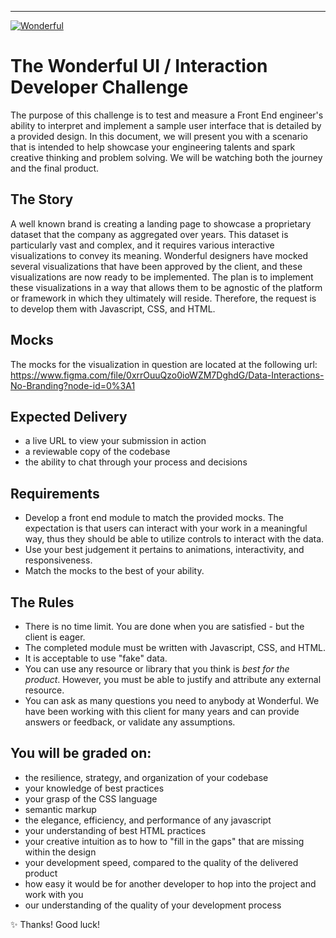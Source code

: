 ---
[![Wonderful](https://wonderful.io/meta/wonderful_lettertype_tm_1000x287_4c5965-on-white.jpg)](https://wonderful.io)

# The Wonderful UI / Interaction Developer Challenge
The purpose of this challenge is to test and measure a Front End engineer's ability to interpret and implement a sample user interface that is detailed by a provided design. In this document, we will present you with a scenario that is intended to help showcase your engineering talents and spark creative thinking and problem solving. We will be watching both the journey and the final product.

## The Story
A well known brand is creating a landing page to showcase a proprietary dataset that the company as aggregated over years. This dataset is particularly vast and complex, and it requires various interactive visualizations to convey its meaning. Wonderful designers have mocked several visualizations that have been approved by the client, and these visualizations are now ready to be implemented. The plan is to implement these visualizations in a way that allows them to be agnostic of the platform or framework in which they ultimately will reside. Therefore, the request is to develop them with Javascript, CSS, and HTML.

## Mocks
The mocks for the visualization in question are located at the following url:
https://www.figma.com/file/0xrrOuuQzo0ioWZM7DghdG/Data-Interactions-No-Branding?node-id=0%3A1

## Expected Delivery
- a live URL to view your submission in action
- a reviewable copy of the codebase
- the ability to chat through your process and decisions

## Requirements
- Develop a front end module to match the provided mocks. The expectation is that users can interact with your work in a meaningful way, thus they should be able to utilize controls to interact with the data.
- Use your best judgement it pertains to animations, interactivity, and responsiveness.
- Match the mocks to the best of your ability.

## The Rules
- There is no time limit. You are done when you are satisfied - but the client is eager.
- The completed module must be written with Javascript, CSS, and HTML.
- It is acceptable to use "fake" data.
- You can use any resource or library that you think is *best for the product*. However, you must be able to justify and attribute any external resource.
- You can ask as many questions you need to anybody at Wonderful. We have been working with this client for many years and can provide answers or feedback, or validate any assumptions.

## You will be graded on:
- the resilience, strategy, and organization of your codebase
- your knowledge of best practices
- your grasp of the CSS language
- semantic markup
- the elegance, efficiency, and performance of any javascript
- your understanding of best HTML practices
- your creative intuition as to how to "fill in the gaps" that are missing within the design
- your development speed, compared to the quality of the delivered product
- how easy it would be for another developer to hop into the project and work with you
- our understanding of the quality of your development process

✨ Thanks! Good luck!